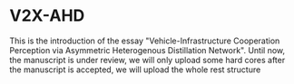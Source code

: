# V2X-AHD
This is the introduction of the essay "Vehicle-Infrastructure Cooperation Perception via Asymmetric Heterogenous Distillation Network". Until now, the manuscript is under review, we will only upload some hard cores after the manuscript is accepted, we will upload the whole rest structure
